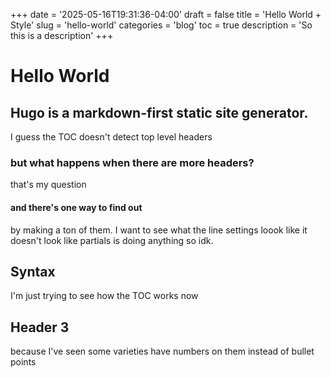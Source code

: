 +++
date = '2025-05-16T19:31:36-04:00'
draft = false
title = 'Hello World + Style'
slug = 'hello-world'
categories = 'blog'
toc = true
description = 'So this is a description'
+++
# Hello World
## Hugo is a markdown-first static site generator.
I guess the TOC doesn't detect top level headers
### but what happens when there are more headers?
that's my question
#### and there's one way to find out
by making a ton of them.
I want to see what the line settings loook like
it doesn't look like partials is doing anything so idk.

## Syntax
I'm just trying to see how the TOC works now

## Header 3
because I've seen some varieties have numbers on them instead of bullet points





